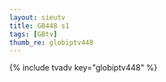 ```yaml
--- 
layout: sieutv
title: GB448 s1
tags: [GBtv]
thumb_re: globiptv448
---
```

{% include tvadv key="globiptv448" %} 
